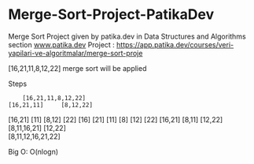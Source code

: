 # Merge-Sort-Project-PatikaDev

Merge Sort Project given by patika.dev in Data Structures and Algorithms section www.patika.dev 
Project : https://app.patika.dev/courses/veri-yapilari-ve-algoritmalar/merge-sort-proje

[16,21,11,8,12,22] merge sort will be applied

Steps

	    [16,21,11,8,12,22]
    [16,21,11]	   [8,12,22]	     
  [16,21]    [11]       [8,12]    [22]
[16]   [21]  [11]     [8]  [12]   [22]
  [16,21]       [8,11]      [12,22]
      [8,11,16,21]          [12,22]				       
           [8,11,12,16,21,22]
		

Big O: O(nlogn)
